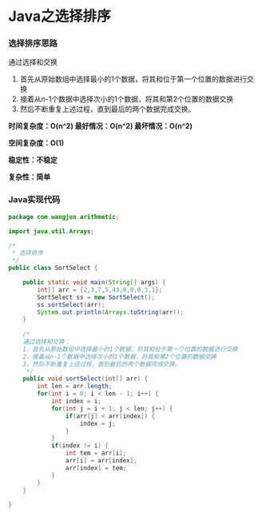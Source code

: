 # Java之选择排序

### 选择排序思路

通过选择和交换

1. 首先从原始数组中选择最小的1个数据，将其和位于第一个位置的数据进行交换
2. 接着从n-1个数据中选择次小的1个数据，将其和第2个位置的数据交换
3. 然后不断重复上述过程，直到最后的两个数据完成交换。

**时间复杂度：O(n^2)    最好情况：O(n^2)    最坏情况：O(n^2)**

**空间复杂度：O(1)**

**稳定性：不稳定**

**复杂性：简单**

### Java实现代码

```java
package com.wangjun.arithmetic;

import java.util.Arrays;

/*
 * 选择排序
 */
public class SortSelect {

	public static void main(String[] args) {
		int[] arr = {2,3,7,5,43,8,9,0,3,1};
		SortSelect ss = new SortSelect();
		ss.sortSelect(arr);
		System.out.println(Arrays.toString(arr));
	}
	
	/*
	通过选择和交换：
	1，首先从原始数组中选择最小的1个数据，将其和位于第一个位置的数据进行交换
	2，接着从n-1个数据中选择次小的1个数据，将其和第2个位置的数据交换
	3，然后不断重复上述过程，直到最后的两个数据完成交换。
	 */
	public void sortSelect(int[] arr) {
		int len = arr.length;
		for(int i = 0; i < len - 1; i++) {
			int index = i;
			for(int j = i + 1; j < len; j++) {
				if(arr[j] < arr[index]) {
					index = j;
				}
			}
			if(index != i) {
				int tem = arr[i];
				arr[i] = arr[index];
				arr[index] = tem;
			}
		}
	}

}

```


